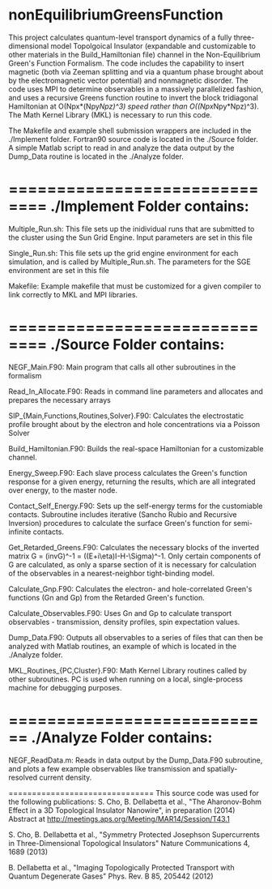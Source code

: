 nonEquilibriumGreensFunction
============================


This project calculates quantum-level transport dynamics of a fully three-dimensional model Topolgoical Insulator (expandable and customizable to other materials in the Build_Hamiltonian file) channel in the Non-Equilibrium Green's Function Formalism. The code includes the capability to insert magnetic (both via Zeeman splitting and via a quantum phase brought about by the electromagnetic vector potential) and nonmagnetic disorder.  The code uses MPI to determine observables in a massively parallelized fashion, and uses a recursive Greens function routine to invert the block tridiagonal Hamiltonian at O(Npx*(Npy*Npz)^3) speed rather than O((Npx*Npy*Npz)^3).  The Math Kernel Library (MKL) is necessary to run this code.

The Makefile and example shell submission wrappers are included in the ./Implement folder. 
Fortran90 source code is located in the ./Source folder. 
A simple Matlab script to read in and analyze the data output by the Dump_Data routine is located in the ./Analyze folder.


==============================
./Implement Folder contains:
==============================
Multiple_Run.sh:  This file sets up the inidividual runs that are submitted to the cluster using the Sun Grid Engine.  Input parameters are set in this file

Single_Run.sh:  This file sets up the grid engine environment for each simulation, and is called by Multiple_Run.sh.  The parameters for the SGE environment are set in this file

Makefile:  Example makefile that must be customized for a given compiler to link correctly to MKL and MPI libraries.

==============================
./Source Folder contains:
==============================
NEGF_Main.F90:  Main program that calls all other subroutines in the formalism

Read_In_Allocate.F90:  Reads in command line parameters and allocates and prepares the necessary arrays

SIP_{Main,Functions,Routines,Solver}.F90:  Calculates the electrostatic profile brought about by the electron and hole concentrations via a Poisson Solver

Build_Hamiltonian.F90:  Builds the real-space Hamiltonian for a customizable channel.

Energy_Sweep.F90:  Each slave process calculates the Green's function response for a given energy, returning the results, which are all integrated over energy, to the master node.

Contact_Self_Energy.F90:  Sets up the self-energy terms for the customiable contacts. Subroutine includes iterative (Sancho Rubio and Recursive Inversion) procedures to calculate the surface Green's function for semi-infinite contacts.

Get_Retarded_Greens.F90:  Calculates the necessary blocks of the inverted matrix G = (invG)^-1 = ((E+i\eta)I-H-\Sigma)^-1.  Only certain components of G are calculated, as only a sparse section of it is necessary for calculation of the observables in a nearest-neighbor tight-binding model.

Calculate_Gnp.F90:  Calculates the electron- and hole-correlated Green's functions (Gn and Gp) from the Retarded Green's function.

Calculate_Observables.F90:  Uses Gn and Gp to calculate transport observables - transmission, density profiles, spin expectation values.

Dump_Data.F90:  Outputs all observables to a series of files that can then be analyzed with Matlab routines, an example of which is located in the ./Analyze folder.

MKL_Routines_{PC,Cluster}.F90:  Math Kernel Library routines called by other subroutines.  PC is used when running on a local, single-process machine for debugging purposes.

============================
./Analyze Folder contains:
============================
NEGF_ReadData.m:  Reads in data output by the Dump_Data.F90 subroutine, and plots a few example observables like transmission and spatially-resolved current density. 


===============================
This source code was used for the following publications:
S. Cho, B. Dellabetta et al., "The Aharonov-Bohm Effect in a 3D Topological Insulator Nanowire", in preparation (2014)
Abstract at <http://meetings.aps.org/Meeting/MAR14/Session/T43.1>

S. Cho, B. Dellabetta et al., "Symmetry Protected Josephson Supercurrents in Three-Dimensional Topological Insulators"
Nature Communications 4, 1689 (2013) 

B. Dellabetta et al., "Imaging Topologically Protected Transport with Quantum Degenerate Gases"
Phys. Rev. B 85, 205442 (2012)
